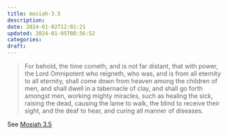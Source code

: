 ```yaml
---
title: mosiah-3.5
description: 
date: 2024-01-02T12:01:21
updated: 2024-01-05T08:56:52
categories: 
draft: 
---
```


>  For behold, the time cometh, and is not far distant, that with power, the Lord Omnipotent who reigneth, who was, and is from all eternity to all eternity, shall come down from heaven among the children of men, and shall dwell in a tabernacle of clay, and shall go forth amongst men, working mighty miracles, such as healing the sick, raising the dead, causing the lame to walk, the blind to receive their sight, and the deaf to hear, and curing all manner of diseases.

See [Mosiah 3.5](https://www.churchofjesuschrist.org/study/scriptures/bofm/mosiah/3?id=p5&lang=eng#p5)
